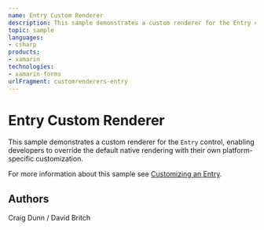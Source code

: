 ```yaml
---
name: Entry Custom Renderer
description: This sample demonstrates a custom renderer for the Entry control, enabling developers to override the default native rendering with their own platform-specific customization. For more information about this sample see Customizing an Entry.
topic: sample
languages:
- csharp
products:
- xamarin
technologies:
- xamarin-forms
urlFragment: customrenderers-entry
---
```

Entry Custom Renderer
=====================

This sample demonstrates a custom renderer for the `Entry` control, enabling developers to override the default native rendering with their own platform-specific customization.

For more information about this sample see [Customizing an Entry](http://developer.xamarin.com/guides/cross-platform/xamarin-forms/custom-renderer/entry/).

Authors
-------

Craig Dunn / David Britch
